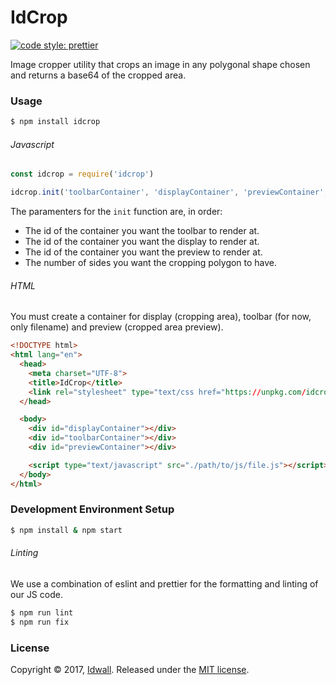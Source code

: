 # IdCrop

[![code style: prettier](https://img.shields.io/badge/code_style-prettier-ff69b4.svg?style=flat-square)](https://github.com/prettier/prettier)

Image cropper utility that crops an image in any polygonal shape chosen and returns a base64 of the cropped area.

### Usage

```bash
$ npm install idcrop
```

###### Javascript

```js
const idcrop = require('idcrop')

idcrop.init('toolbarContainer', 'displayContainer', 'previewContainer', 4)
```

The paramenters for the `init` function are, in order:

- The id of the container you want the toolbar to render at.
- The id of the container you want the display to render at.
- The id of the container you want the preview to render at.
- The number of sides you want the cropping polygon to have.

###### HTML

You must create a container for display (cropping area), toolbar (for now, only
filename) and preview (cropped area preview).

```html
<!DOCTYPE html>
<html lang="en">
  <head>
    <meta charset="UTF-8">
    <title>IdCrop</title>
    <link rel="stylesheet" type="text/css href="https://unpkg.com/idcrop@1.2.1/dist/css/main.min.css">
  </head>

  <body>
    <div id="displayContainer"></div>
    <div id="toolbarContainer"></div>
    <div id="previewContainer"></div>

    <script type="text/javascript" src="./path/to/js/file.js"></script>
  </body>
</html>
```

### Development Environment Setup

```bash
$ npm install & npm start
```

###### Linting

We use a combination of eslint and prettier for the formatting and linting of our JS code.

```bash
$ npm run lint
$ npm run fix
```

### License

Copyright © 2017, [Idwall](https://idwall.co/). Released under the [MIT license](https://github.com/idwall/idcrop/LICENSE).
